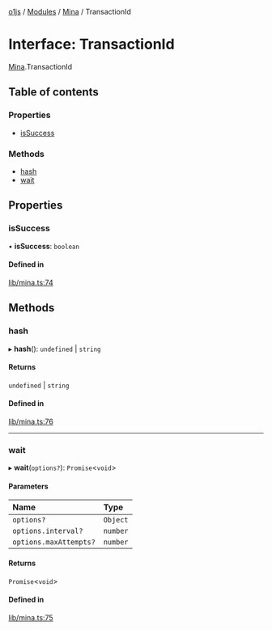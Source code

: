 [o1js](../README.md) / [Modules](../modules.md) / [Mina](../modules/Mina.md) / TransactionId

# Interface: TransactionId

[Mina](../modules/Mina.md).TransactionId

## Table of contents

### Properties

- [isSuccess](Mina.TransactionId.md#issuccess)

### Methods

- [hash](Mina.TransactionId.md#hash)
- [wait](Mina.TransactionId.md#wait)

## Properties

### isSuccess

• **isSuccess**: `boolean`

#### Defined in

[lib/mina.ts:74](https://github.com/o1-labs/o1js/blob/c19ea70/src/lib/mina.ts#L74)

## Methods

### hash

▸ **hash**(): `undefined` \| `string`

#### Returns

`undefined` \| `string`

#### Defined in

[lib/mina.ts:76](https://github.com/o1-labs/o1js/blob/c19ea70/src/lib/mina.ts#L76)

___

### wait

▸ **wait**(`options?`): `Promise`\<`void`\>

#### Parameters

| Name | Type |
| :------ | :------ |
| `options?` | `Object` |
| `options.interval?` | `number` |
| `options.maxAttempts?` | `number` |

#### Returns

`Promise`\<`void`\>

#### Defined in

[lib/mina.ts:75](https://github.com/o1-labs/o1js/blob/c19ea70/src/lib/mina.ts#L75)
